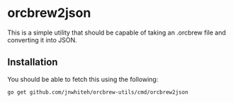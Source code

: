 # orcbrew2json

This is a simple utility that should be capable of taking an .orcbrew file and
converting it into JSON.

## Installation

You should be able to fetch this using the following:

    go get github.com/jnwhiteh/orcbrew-utils/cmd/orcbrew2json

